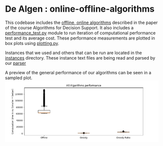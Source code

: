 # De Algen : online-offline-algorithms

This codebase includes the [offline, online algorithms](./src/algorithms) described in the paper of the course Algorithms for Decision Support.
It also includes a [performance_test.py](./src/performance_test.py) module to run iteration of computational performance test and its average cost.
These performance measurements are plotted in box plots using [plotting.py](./src/plotting.py).

Instances that we used and others that can be run are located in the [instances](./instances) directory.
These instance text files are being read and parsed by our [parser](./src/instance_parser.py)

A preview of the general performance of our algorithms can be seen in a sampled plot.
![](./plots/all-algs.png)